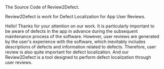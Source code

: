 The Source Code of Review2Defect.

Review2Defect is work for Defect Localization for App User Reviews.

Hello! Thanks for your attention on our work. It is particularly important to be aware of defects in the app in advance during the subsequent maintenance process of the software. However, user reviews are generated by the user's experience with the software, which inevitably includes descriptions of defects and information related to defects. Therefore, user review is also quite important for defect localization. And our Review2Defect is a tool designed to perform defect localization through user reviews.
